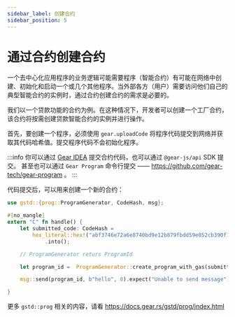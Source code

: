 ```yaml
---
sidebar_label: 创建合约
sidebar_position: 5
---
```


# 通过合约创建合约

一个去中心化应用程序的业务逻辑可能需要程序（智能合约）有可能在网络中创建、初始化和启动一个或几个其他程序。当外部各方（用户）需要访问他们自己的典型智能合约的实例时，通过合约创建合约的需求是必要的。

我们以一个贷款功能的合约为例。在这种情况下，开发者可以创建一个工厂合约，该合约将按需创建贷款智能合约的实例并进行操作。

首先，要创建一个程序，必须使用 `gear.uploadCode` 将程序代码提交到网络并获取其代码哈希值。提交程序代码不会初始化程序。

:::info
你可以通过 [Gear IDEA](https://idea.gear-tech.io/) 提交合约代码，也可以通过 `@gear-js/api` SDK 提交。
甚至也可以通过 `Gear Program` 命令行提交 —— https://github.com/gear-tech/gear-program 。
:::

代码提交后，可以用来创建一个新的合约：

```rust
use gstd::{prog::ProgramGenerator, CodeHash, msg};

#[no_mangle]
extern "C" fn handle() {
    let submitted_code: CodeHash =
        hex_literal::hex!("abf3746e72a6e8740bd9e12b879fbdd59e052cb390f116454e9116c22021ae4a")
            .into();

    // ProgramGenerator returs ProgramId

    let program_id =  ProgramGenerator::create_program_with_gas(submitted_code, b"payload", 10_000_000_000, 0).unwrap();

    msg::send(program_id, b"hello", 0).expect("Unable to send message");

}
```

更多 `gstd::prog` 相关的内容，请看 https://docs.gear.rs/gstd/prog/index.html
